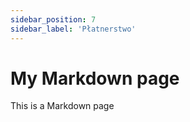 ```yaml
---
sidebar_position: 7
sidebar_label: 'Płatnerstwo'
---
```



# My Markdown page

This is a Markdown page